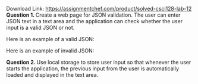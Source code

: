 Download Link: https://assignmentchef.com/product/solved-csci128-lab-12
<br>
<strong>Question 1. </strong>Create​ a web page for JSON validation. The user can enter JSON text in a text area and the application can check whether the user input is a valid JSON or not.

Here is an example of a valid JSON:

Here is an example of invalid JSON:

<strong>Question 2. </strong>Use​          local storage to store user input so that whenever the user starts the application, the previous input from the user is automatically loaded and displayed in the text area.